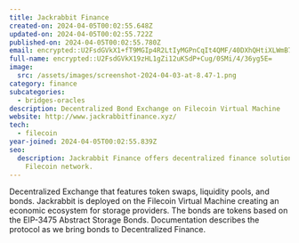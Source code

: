 ```yaml
---
title: Jackrabbit Finance
created-on: 2024-04-05T00:02:55.648Z
updated-on: 2024-04-05T00:02:55.722Z
published-on: 2024-04-05T00:02:55.780Z
email: encrypted::U2FsdGVkX1+fT9MGIp4R2LtIyMGPnCqIt4QMF/40DXhQHtiXLWmB7UwOChGbFihu
full-name: encrypted::U2FsdGVkX19zHL1gZi12uKSdP+Cug/0SMi/4/36yg5E=
image:
  src: /assets/images/screenshot-2024-04-03-at-8.47-1.png
category: finance
subcategories:
  - bridges-oracles
description: Decentralized Bond Exchange on Filecoin Virtual Machine
website: http://www.jackrabbitfinance.xyz/
tech:
  - filecoin
year-joined: 2024-04-05T00:02:55.839Z
seo:
  description: Jackrabbit Finance offers decentralized finance solutions on the
    Filecoin network.
---
```


Decentralized Exchange that features token swaps, liquidity pools, and bonds. Jackrabbit is deployed on the Filecoin Virtual Machine creating an economic ecosystem for storage providers. The bonds are tokens based on the EIP-3475 Abstract Storage Bonds. Documentation describes the protocol as we bring bonds to Decentralized Finance.
